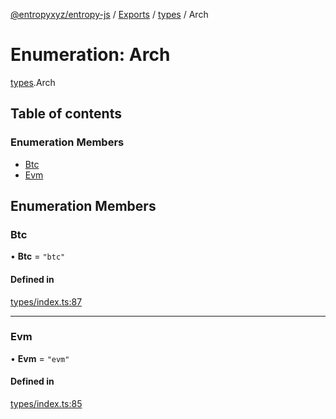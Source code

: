 [@entropyxyz/entropy-js](../README.md) / [Exports](../modules.md) / [types](../modules/types.md) / Arch

# Enumeration: Arch

[types](../modules/types.md).Arch

## Table of contents

### Enumeration Members

- [Btc](types.Arch.md#btc)
- [Evm](types.Arch.md#evm)

## Enumeration Members

### Btc

• **Btc** = ``"btc"``

#### Defined in

[types/index.ts:87](https://github.com/entropyxyz/entropy-js/blob/368842b/src/types/index.ts#L87)

___

### Evm

• **Evm** = ``"evm"``

#### Defined in

[types/index.ts:85](https://github.com/entropyxyz/entropy-js/blob/368842b/src/types/index.ts#L85)
